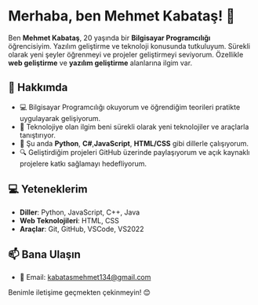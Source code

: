 # Merhaba, ben Mehmet Kabataş! 👋

Ben **Mehmet Kabataş**, 20 yaşında bir **Bilgisayar Programcılığı** öğrencisiyim. Yazılım geliştirme ve teknoloji konusunda tutkuluyum. Sürekli olarak yeni şeyler öğrenmeyi ve projeler geliştirmeyi seviyorum. Özellikle **web geliştirme** ve **yazılım geliştirme** alanlarına ilgim var.

## 🚀 Hakkımda
- 💻 Bilgisayar Programcılığı okuyorum ve öğrendiğim teorileri pratikte uygulayarak gelişiyorum.
- 🧠 Teknolojiye olan ilgim beni sürekli olarak yeni teknolojiler ve araçlarla tanıştırıyor.
- 🌱 Şu anda **Python**, **C#**,**JavaScript**, **HTML/CSS** gibi dillerle çalışıyorum.
- 🔍 Geliştirdiğim projeleri GitHub üzerinde paylaşıyorum ve açık kaynaklı projelere katkı sağlamayı hedefliyorum.

## 💻 Yeteneklerim
- **Diller**: Python, JavaScript, C++, Java
- **Web Teknolojileri**: HTML, CSS
- **Araçlar**: Git, GitHub, VSCode, VS2022

## 📫 Bana Ulaşın
- 📧 Email: kabatasmehmet134@gmail.com

Benimle iletişime geçmekten çekinmeyin! 😊
